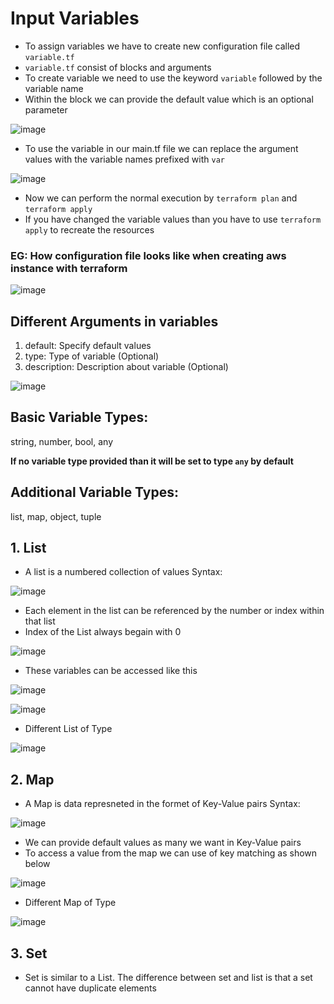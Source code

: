 # Input Variables
- To assign variables we have to create new configuration file called `variable.tf`
- `variable.tf` consist of blocks and arguments
- To create variable we need to use the keyword `variable` followed by the variable name
- Within the block we can provide the default value which is an optional parameter
  
![image](https://github.com/itsarkcodes/terraform/assets/87442305/81ddd4a0-1e5b-471d-a6ce-fc772032f36c)

- To use the variable in our main.tf file we can replace the argument values with the variable names prefixed with `var`
  
![image](https://github.com/itsarkcodes/terraform/assets/87442305/8ead8856-8aba-4e0f-b20d-0df710e6f7c4)

- Now we can perform the normal execution by `terraform plan` and `terraform apply`
- If you have changed the variable values than you have to use `terraform apply` to recreate the resources

### EG: How configuration file looks like when creating aws instance with terraform

![image](https://github.com/itsarkcodes/terraform/assets/87442305/e6d591d4-cd00-4c5f-b87a-d9298f4ee7d3)


## Different Arguments in variables
1. default: Specify default values
2. type: Type of variable (Optional)
3. description: Description about variable (Optional)

![image](https://github.com/itsarkcodes/terraform/assets/87442305/be20a41b-8fd5-45f9-a5a8-554a3e3b2d1e)

## Basic Variable Types:
string, number, bool, any

**If no variable type provided than it will be set to type `any` by default**

## Additional Variable Types:
list, map, object, tuple

## 1. List
- A list is a numbered collection of values
Syntax:

![image](https://github.com/itsarkcodes/terraform/assets/87442305/1a1414e2-38e4-4b9f-bfe4-ff15515e6732)

- Each element in the list can be referenced by the number or index within that list
- Index of the List always begain with 0

![image](https://github.com/itsarkcodes/terraform/assets/87442305/3ef35633-d913-44d3-a7d2-95448e001bbc)

- These variables can be accessed like this

![image](https://github.com/itsarkcodes/terraform/assets/87442305/e436103a-b4a8-465a-b315-4c2157d8b531)

![image](https://github.com/itsarkcodes/terraform/assets/87442305/83831b00-26e3-4407-b9d1-8e59e881139b)

- Different List of Type
  
![image](https://github.com/itsarkcodes/terraform/assets/87442305/b1bdca8c-999a-475c-ae8d-2d3ee12b2fe3)

## 2. Map
- A Map is data represneted in the formet of Key-Value pairs
Syntax:

![image](https://github.com/itsarkcodes/terraform/assets/87442305/6a46f48f-6677-45b9-83d7-854611486787)

- We can provide default values as many we want in Key-Value pairs
- To access a value from the map we can use of key matching as shown below

![image](https://github.com/itsarkcodes/terraform/assets/87442305/8ee9d2be-a805-479c-9743-7d33c5dcda76)

- Different Map of Type

![image](https://github.com/itsarkcodes/terraform/assets/87442305/59f00ad4-7779-44fb-a901-78d98a95ff4f)

## 3. Set
- Set is similar to a List. The difference between set and list is that a set cannot have duplicate elements




